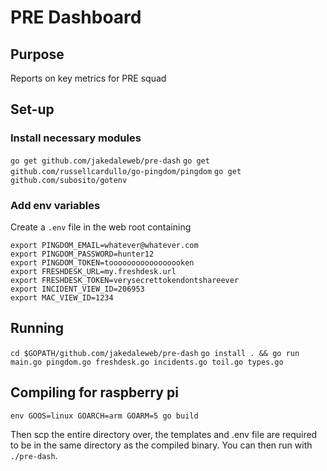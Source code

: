 # PRE Dashboard

## Purpose
Reports on key metrics for PRE squad

## Set-up

### Install necessary modules

`go get github.com/jakedaleweb/pre-dash`
`go get github.com/russellcardullo/go-pingdom/pingdom`
`go get github.com/subosito/gotenv`

### Add env variables

Create a `.env` file in the web root containing

```
export PINGDOM_EMAIL=whatever@whatever.com
export PINGDOM_PASSWORD=hunter12
export PINGDOM_TOKEN=tooooooooooooooooken
export FRESHDESK_URL=my.freshdesk.url
export FRESHDESK_TOKEN=verysecrettokendontshareever
export INCIDENT_VIEW_ID=206953
export MAC_VIEW_ID=1234
```

## Running

`cd $GOPATH/github.com/jakedaleweb/pre-dash`
`go install . && go run main.go pingdom.go freshdesk.go incidents.go toil.go types.go`

## Compiling for raspberry pi

`env GOOS=linux GOARCH=arm GOARM=5 go build`

Then scp the entire directory over, the templates and .env file are required to be in the same directory as the compiled binary. You can then run with `./pre-dash`.

